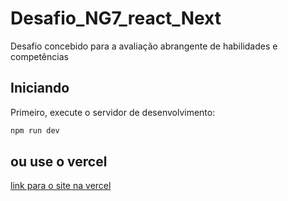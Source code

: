 # Desafio_NG7_react_Next
Desafio concebido para a avaliação abrangente de habilidades e competências
## Iniciando 

Primeiro, execute o servidor de desenvolvimento:

```bash
npm run dev
```
## ou use o vercel

[link para o site na vercel](https://desafio-ng-7-next.vercel.app/)

